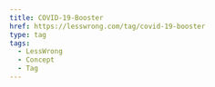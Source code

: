 ```yaml
---
title: COVID-19-Booster
href: https://lesswrong.com/tag/covid-19-booster
type: tag
tags:
  - LessWrong
  - Concept
  - Tag
---
```


